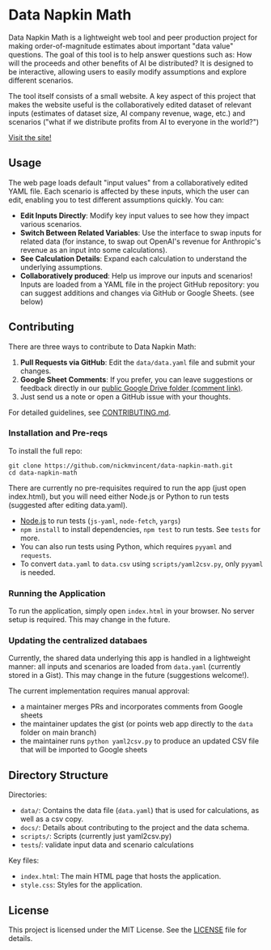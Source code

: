 # Data Napkin Math

Data Napkin Math is a lightweight web tool and peer production project for making order-of-magnitude estimates about important "data value" questions. The goal of this tool is to help answer questions such as: How will the proceeds and other benefits of AI be distributed? It is designed to be interactive, allowing users to easily modify assumptions and explore different scenarios.

The tool itself consists of a small website. A key aspect of this project that makes the website useful is the collaboratively edited dataset of relevant inputs (estimates of dataset size, AI company revenue, wage, etc.) and scenarios ("what if we distribute profits from AI to everyone in the world?")

[Visit the site!](https://nickmvincent.github.io/data_napkin_math/)

## Usage
The web page loads default "input values" from a collaboratively edited YAML file. Each scenario is affected by these inputs, which the user can edit, enabling you to test different assumptions quickly. You can:

- **Edit Inputs Directly**: Modify key input values to see how they impact various scenarios.
- **Switch Between Related Variables**: Use the interface to swap inputs for related data (for instance, to swap out OpenAI's revenue for Anthropic's revenue as an input into some calculations).
- **See Calculation Details**: Expand each calculation to understand the underlying assumptions.
- **Collaboratively produced**: Help us improve our inputs and scenarios! Inputs are loaded from a YAML file in the project GitHub repository: you can suggest additions and changes via GitHub or Google Sheets. (see below)

## Contributing
There are three ways to contribute to Data Napkin Math:

1. **Pull Requests via GitHub**: Edit the `data/data.yaml` file and submit your changes.
2. **Google Sheet Comments**: If you prefer, you can leave suggestions or feedback directly in our [public Google Drive folder (comment link)](https://drive.google.com/drive/folders/1_UKI4KXKeItuDDCmOtxx8cgmoh3weui5?usp=sharing).
3. Just send us a note or open a GitHub issue with your thoughts.

For detailed guidelines, see [CONTRIBUTING.md](./docs/CONTRIBUTING.md).


### Installation and Pre-reqs

To install the full repo:

```
git clone https://github.com/nickmvincent/data-napkin-math.git
cd data-napkin-math
```

There are currently no pre-requisites required to run the app (just open index.html),
but you will need either Node.js or Python to run tests (suggested after editing data.yaml).

- [Node.js](https://nodejs.org/) to run tests (`js-yaml`, `node-fetch`, `yargs`)
- `npm install` to install dependencies, `npm test` to run tests. See `tests` for more.
- You can also run tests using Python, which requires `pyyaml` and `requests`.
- To convert `data.yaml` to `data.csv` using `scripts/yaml2csv.py`, only `pyyaml` is needed.


### Running the Application
To run the application, simply open `index.html` in your browser. No server setup is required. This may change in the future.

### Updating the centralized databaes

Currently, the shared data underlying this app is handled in a lightweight manner: all inputs
and scenarios are loaded from `data.yaml` (currently stored in a Gist). This may change in the future
(suggestions welcome!).

The current implementation requires manual approval:

- a maintainer merges PRs and incorporates comments from Google sheets
- the maintainer updates the gist (or points web app directly to the `data` folder on main branch)
- the maintainer runs `python yaml2csv.py` to produce an updated CSV file that will be imported to Google sheets

## Directory Structure

Directories:
- `data/`: Contains the data file (`data.yaml`) that is used for calculations, as well as a csv copy.
- `docs/`: Details about contributing to the project and the data schema.
- `scripts/`: Scripts (currently just yaml2csv.py)
- `tests`/: validate input data and scenario calculations

Key files:
- `index.html`: The main HTML page that hosts the application.
- `style.css`: Styles for the application.



## License
This project is licensed under the MIT License. See the [LICENSE](./LICENSE) file for details.

